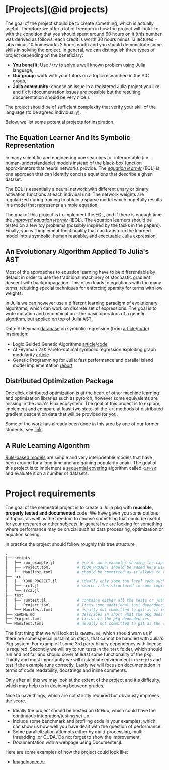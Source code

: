 # [Projects](@id projects)

The goal of the project should be to create something, which is actually useful. Therefore we offer a lot of freedom in how the project will look like with the condition that you should spent around 60 hours on it (this number was derived as follows: each credit is worth 30 hours minus 13 lectures + labs minus 10 homeworks 2 hours each) and you should demonstrate some skills in solving the project. In general, we can distinguish three types of project depending on the beneficiary:
 - **You benefit:** Use / try to solve a well known problem using Julia language,
 - **Our group:** work with your tutors on a topic researched in the AIC group, 
 - **Julia community:** choose an issue in a registered Julia project you like and fix it (documentation issues are possible but the resulting documentation should be very nice.).

The project should be of sufficient complexity that verify your skill of the language (to be agreed individually).

Below, we list some potential projects for inspiration.

## The Equation Learner And Its Symbolic Representation

In many scientific and engineering one searches for interpretable (i.e.
human-understandable) models instead of the black-box function approximators
that neural networks provide.
The [*equation learner*](http://proceedings.mlr.press/v80/sahoo18a.html) (EQL)
is one approach that can identify concise equations that describe a given
dataset.

The EQL is essentially a neural network with different unary or binary
activation functions at each indiviual unit. The network weights are
regularized during training to obtain a sparse model which hopefully results in
a model that represents a simple equation.

The goal of this project is to implement the EQL, and if there is enough time
the [*improved equation learner*](https://arxiv.org/abs/2105.06331) (iEQL).
The equation learners should be tested on a few toy problems (possibly inspired
by the tasks in the papers).  Finally, you will implement functionality that
can transform the learned model into a symbolic, human readable, and exectuable
Julia expression.

## An Evolutionary Algorithm Applied To Julia's AST

Most of the approaches to equation learning have to be differentiable by default
in order to use the traditional machinery of stochastic gradient descent with
backpropagation. This often leads to equations with too many terms, requiring 
special techniques for enforcing sparsity for terms with low weights.

In Julia we can however use a different learning paradigm of evolutionary 
algorithms, which can work on discrete set of expressions. The goal is to 
write mutation and recombination - the basic operators of a genetic algorithm,
but applied on top of Julia AST.

Data: AI Feyman [database](https://space.mit.edu/home/tegmark/aifeynman.html) on symbolic regression (from [article](https://arxiv.org/pdf/1905.11481.pdf)/[code](https://github.com/SJ001/AI-Feynman))
Inspiration: 
- Logic Guided Genetic Algorithms [article](https://arxiv.org/pdf/2010.11328.pdf)/[code](https://github.com/DhananjayAshok/LGGA)
- AI Feynman 2.0: Pareto-optimal symbolic regression exploiting graph modularity [article](https://arxiv.org/pdf/2006.10782)
- Genetic Programming for Julia: fast performance and parallel island model implementation [report](http://courses.csail.mit.edu/18.337/2015/projects/MorganFrank/projectReport.pdf)

## Distributed Optimization Package

One click distributed optimization is at the heart of other machine learning 
and optimization libraries such as pytorch, however some equivalents are 
missing in the Julia's Flux ecosystem. The goal of this project is to explore,
implement and compare at least two state-of-the-art methods of distributed 
gradient descent on data that will be provided for you.

Some of the work has already been done in this area by one of our former students, 
see [link](https://dspace.cvut.cz/handle/10467/97057).

## A Rule Learning Algorithm

[Rule-based models](https://christophm.github.io/interpretable-ml-book/rules.html)
are simple and very interpretable models that have been around for a long time
and are gaining popularity again.
The goal of this project is to implement a
[sequential covering](https://christophm.github.io/interpretable-ml-book/rules.html#sequential-covering)
algorithm called [`RIPPER`](http://www.cs.utsa.edu/~bylander/cs6243/cohen95ripper.pdf)
and evaluate it on a number of datasets.


# Project requirements
The goal of the semestral project is to create a Julia pkg with **reusable, properly tested and documented** code. We have given you some options of topics, as well as the freedom to choose something that could be useful for your research or other subjects. In general we are looking for something where performance may be crucial such as data processing, optimization or equation solving.

In practice the project should follow roughly this tree structure
```julia
.
├── scripts
│	├── run_example.jl			# one or more examples showing the capabilities of the pkg
│	├── Project.toml 			# YOUR_PROJECT should be added here with develop command with rel path
│	└── Manifest.toml 			# should be committed as it allows to reconstruct the environment exactly
├── src
│	├── YOUR_PROJECT.jl 		# ideally only some top level code such as imports and exports, rest of the code included from other files
│	├── src1.jl 				# source files structured in some logical chunks
│	└── src2.jl
├── test
│	├── runtest.jl              # contains either all the tests or just includes them from other files
│	├── Project.toml  			# lists some additional test dependencies
│	└── Manifest.toml   		# usually not committed to git as it is generated on the fly
├── README.md 					# describes in short what the pkg does and how to install pkg (e.g. some external deps) and run the example
├── Project.toml  				# lists all the pkg dependencies
└── Manifest.toml  				# usually not committed to git as the requirements may be to restrictive
```

The first thing that we will look at is `README.md`, which should warn us if there are some special installation steps, that cannot be handled with Julia's Pkg system. For example if some 3rd party binary dependency with license is required. Secondly we will try to run tests in the `test` folder, which should run and not fail and should cover at least some functionality of the pkg. Thirdly and most importantly we will instantiate environment in `scripts` and test if the example runs correctly. Lastly we will focus on documentation in terms of code readability, docstrings and inline comments. 

Only after all this we may look at the extent of the project and it's difficulty, which may help us in deciding between grades. 

Nice to have things, which are not strictly required but obviously improves the score.
- Ideally the project should be hosted on GitHub, which could have the continuous integration/testing set up.
- Include some benchmark and profiling code in your examples, which can show us how well you have dealt with the question of performance.
- Some parallelization attempts either by multi-processing, multi-threadding, or CUDA. Do not forget to show the improvement.
- Documentation with a webpage using Documenter.jl.

Here are some examples of how the project could look like:

- [ImageInspector](https://github.com/JuliaTeachingCTU/ImageInspector.jl)
